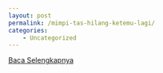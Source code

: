 ```yaml
---
layout: post
permalink: /mimpi-tas-hilang-ketemu-lagi/
categories:
    - Uncategorized
---
```


[Baca Selengkapnya](/02)